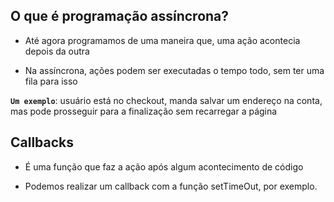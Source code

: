 ## O que é programação assíncrona?

- Até agora programamos de uma maneira que, uma ação acontecia depois da outra

- Na assíncrona, ações podem ser executadas o tempo todo, sem ter uma fila para isso

**`Um exemplo`**: usuário está no checkout, manda salvar um endereço na conta, mas pode prosseguir para a finalização sem recarregar a página

## Callbacks

- É uma função que faz a ação após algum acontecimento de código

- Podemos realizar um callback com a função setTimeOut, por exemplo.